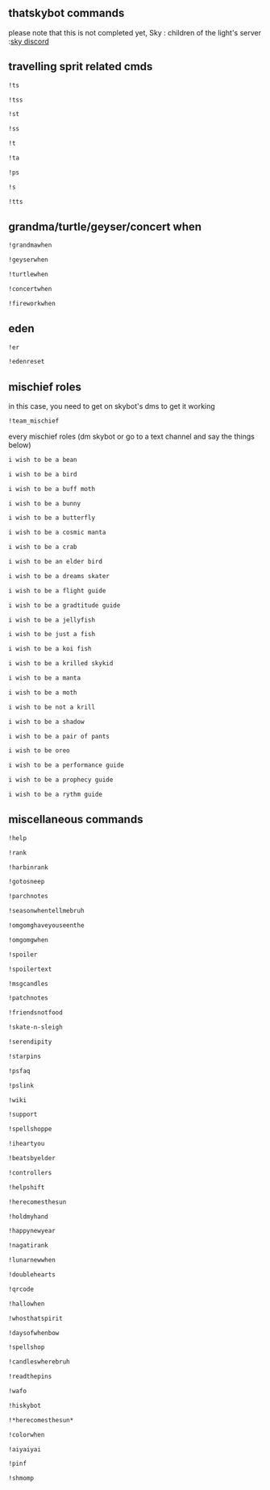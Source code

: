 ## thatskybot commands
please note that this is not completed yet, Sky : children of the light's server :[sky discord](https://discord.gg/thatskygame)
## travelling sprit related cmds

```bash
!ts
```
```bash
!tss
```
```bash
!st
```
```bash
!ss
```
```bash
!t
```
```bash
!ta
```
```bash
!ps
```
```bash
!s
```
```bash
!tts
```
## grandma/turtle/geyser/concert when
```bash
!grandmawhen
```
```bash
!geyserwhen
```
```bash
!turtlewhen
```
```bash
!concertwhen
```
```bash
!fireworkwhen
```
## eden 
```bash
!er
``` 
```bash
!edenreset
```
## mischief roles
in this case, you need to get on skybot's dms to get it working
```bash
!team_mischief
```
every mischief roles (dm skybot or go to a text channel and say the things below)

```bash
i wish to be a bean
```
```bash
i wish to be a bird
```
```bash
i wish to be a buff moth
```
```bash
i wish to be a bunny
```
```bash
i wish to be a butterfly
```
```bash
i wish to be a cosmic manta
```
```bash
i wish to be a crab 
```
```bash
i wish to be an elder bird 
```
```bash
i wish to be a dreams skater
```
```bash
i wish to be a flight guide
```
```bash
i wish to be a gradtitude guide
```
```bash
i wish to be a jellyfish
```
```bash
i wish to be just a fish
```
```bash
i wish to be a koi fish
```
```bash
i wish to be a krilled skykid
```
```bash
i wish to be a manta
```
```bash
i wish to be a moth
```
```bash
i wish to be not a krill
```
```bash
i wish to be a shadow
```
```bash
i wish to be a pair of pants
```
```bash
i wish to be oreo
```
```bash
i wish to be a performance guide
```
```bash
i wish to be a prophecy guide
```
```bash
i wish to be a rythm guide
```

## miscellaneous commands

```bash
!help
```
```bash
!rank
```
```bash
!harbinrank
```
```bash
!gotosneep
```
```bash
!parchnotes
```
```bash
!seasonwhentellmebruh
```
```bash
!omgomghaveyouseenthe
```
```bash
!omgomgwhen
```
```bash
!spoiler
```
```bash
!spoilertext
```
```bash
!msgcandles
```
```bash
!patchnotes
```
```bash
!friendsnotfood
```
```bash
!skate-n-sleigh
```
```bash
!serendipity
```
```bash
!starpins
```
```bash
!psfaq
```
```bash
!pslink
```
```bash
!wiki
```
```bash
!support
```
```bash
!spellshoppe
```
```bash
!iheartyou
```
```bash
!beatsbyelder
```
```bash
!controllers
```
```bash
!helpshift
```
```bash
!herecomesthesun
```
```bash
!holdmyhand
```
```bash
!happynewyear
```
```bash
!nagatirank
```
```bash
!lunarnewwhen
```
```bash
!doublehearts
```
```bash
!qrcode
```
```bash
!hallowhen
```
```bash
!whosthatspirit
```
```bash
!daysofwhenbow
```
```bash
!spellshop
```
```bash
!candleswherebruh
```
```bash
!readthepins
```
```bash
!wafo
```
```bash
!hiskybot
```
```bash
!*herecomesthesun*
```
```bash
!colorwhen
```
```bash
!aiyaiyai
```
```bash
!pinf
```
```bash
!shmomp
```

